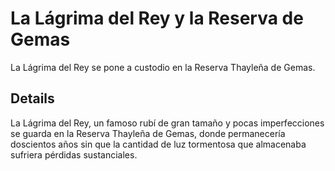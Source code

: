 # La Lágrima del Rey y la Reserva de Gemas
La Lágrima del Rey se pone a custodio en la Reserva Thayleña de Gemas.

## Details
La Lágrima del Rey, un famoso rubí de gran tamaño y pocas imperfecciones se guarda en la Reserva Thayleña de Gemas, donde permanecería doscientos años sin que la cantidad de luz tormentosa que almacenaba sufriera pérdidas sustanciales.